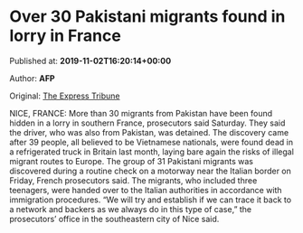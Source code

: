 
# Over 30 Pakistani migrants found in lorry in France

Published at: **2019-11-02T16:20:14+00:00**

Author: **AFP**

Original: [The Express Tribune](https://tribune.com.pk/story/2092326/3-30-pakistani-migrants-found-lorry-france/)

NICE, FRANCE: More than 30 migrants from Pakistan have been found hidden in a lorry in southern France, prosecutors said Saturday.
They said the driver, who was also from Pakistan, was detained.
The discovery came after 39 people, all believed to be Vietnamese nationals, were found dead in a refrigerated truck in Britain last month, laying bare again the risks of illegal migrant routes to Europe.
The group of 31 Pakistani migrants was discovered during a routine check on a motorway near the Italian border on Friday, French prosecutors said.
The migrants, who included three teenagers, were handed over to the Italian authorities in accordance with immigration procedures.
“We will try and establish if we can trace it back to a network and backers as we always do in this type of case,” the prosecutors’ office in the southeastern city of Nice said.
